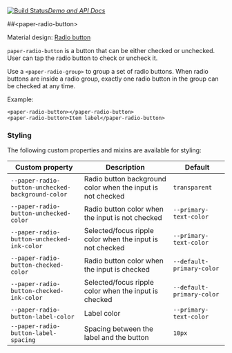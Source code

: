 
<!---

This README is automatically generated from the comments in these files:
paper-radio-button.html

Edit those files, and our readme bot will duplicate them over here!
Edit this file, and the bot will squash your changes :)

-->

[![Build Status](https://travis-ci.org/PolymerElements/paper-radio-button.svg?branch=master)](https://travis-ci.org/PolymerElements/paper-radio-button)_[Demo and API Docs](https://elements.polymer-project.org/elements/paper-radio-button)_


##&lt;paper-radio-button&gt;


Material design: [Radio button](https://www.google.com/design/spec/components/selection-controls.html#selection-controls-radio-button)

`paper-radio-button` is a button that can be either checked or unchecked.
User can tap the radio button to check or uncheck it.

Use a `<paper-radio-group>` to group a set of radio buttons.  When radio buttons
are inside a radio group, exactly one radio button in the group can be checked
at any time.

Example:

    <paper-radio-button></paper-radio-button>
    <paper-radio-button>Item label</paper-radio-button>

### Styling

The following custom properties and mixins are available for styling:

Custom property | Description | Default
----------------|-------------|----------
`--paper-radio-button-unchecked-background-color` | Radio button background color when the input is not checked | `transparent`
`--paper-radio-button-unchecked-color` | Radio button color when the input is not checked | `--primary-text-color`
`--paper-radio-button-unchecked-ink-color` | Selected/focus ripple color when the input is not checked | `--primary-text-color`
`--paper-radio-button-checked-color` | Radio button color when the input is checked | `--default-primary-color`
`--paper-radio-button-checked-ink-color` | Selected/focus ripple color when the input is checked | `--default-primary-color`
`--paper-radio-button-label-color` | Label color | `--primary-text-color`
`--paper-radio-button-label-spacing` | Spacing between the label and the button | `10px`


